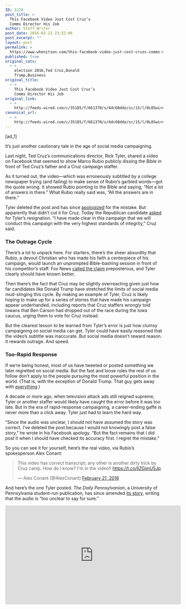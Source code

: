 ```yaml
---
ID: 1228
post_title: >
  This Facebook Video Just Cost Cruz’s
  Comms Director His Job
author: Staff Writer
post_date: 2016-02-22 23:52:06
post_excerpt: ""
layout: post
permalink: >
  https://www.whenitson.com/this-facebook-video-just-cost-cruzs-comms-director-his-job/
published: true
original_cats:
  - >
    election 2016,Ted Cruz,Donald
    Trump,Business
original_title:
  - >
    This Facebook Video Just Cost Cruz’s
    Comms Director His Job
original_link:
  - >
    http://feeds.wired.com/c/35185/f/661370/s/4dc68dde/sc/15/l/0L0Swired0N0C20A160C0A20Cthis0Efacebook0Evideo0Ejust0Ecost0Ecruzs0Ecomms0Edirector0Ehis0Ejob0C/story01.htm
canonical_url:
  - >
    http://feeds.wired.com/c/35185/f/661370/s/4dc68dde/sc/15/l/0L0Swired0N0C20A160C0A20Cthis0Efacebook0Evideo0Ejust0Ecost0Ecruzs0Ecomms0Edirector0Ehis0Ejob0C/story01.htm
---
```

 [ad_1]
<br><div id=""><p>It’s just another cautionary tale in the age of social media campaigning.</p>
<p>Last night, Ted Cruz’s communications director, Rick Tyler, shared a video on Facebook that seemed to show Marco Rubio publicly dissing the Bible in front of Ted Cruz’s father and a Cruz campaign staffer. </p>
<p>As it turned out, the video—which was erroneously subtitled by a college newspaper trying (and failing) to make sense of Rubio’s garbled words—got the quote wrong. It showed Rubio pointing to the Bible and saying, “Not a lot of answers in there.” What Rubio really said was, “All the answers are in there.” </p>
<p>Tyler deleted the post and has since <a href="https://www.facebook.com/rickwtyler/posts/1120249004674327" target="_blank">apologized</a> for the mistake. But apparently that didn’t cut it for Cruz. Today the Republican candidate <a href="http://www.cnn.com/2016/02/22/politics/rick-tyler-marco-rubio-video-apology/" target="_blank">asked</a> for Tyler’s resignation. “I have made clear in this campaign that we will conduct this campaign with the very highest standards of integrity,” Cruz said.</p>
<h3>The Outrage Cycle</h3>
<p>There’s a lot to unpack here. For starters, there’s the sheer absurdity that Rubio, a devout Christian who has made his faith a centerpiece of his campaign, would launch an unprompted Bible-bashing session in front of his competitor’s staff. Fox News <a href="https://www.youtube.com/watch?v=AkpNVsPohKI&amp;feature=youtu.be" target="_blank">called the claim</a> preposterous, and Tyler clearly should have known better.</p>
<p>Then there’s the fact that Cruz may be slightly overreacting given just how far candidates like Donald Trump have stretched the limits of social media mud-slinging this cycle. By making an example of Tyler, Cruz is likely hoping to make up for a series of stories that have made his campaign appear underhanded, including reports that Cruz staffers wrongly told Iowans that Ben Carson had dropped out of the race during the Iowa caucus, urging them to vote for Cruz instead.</p>
<p>But the clearest lesson to be learned from Tyler’s error is just how clumsy campaigning on social media can get. Tyler could have easily reasoned that the video’s subtitle was inaccurate. But social media doesn’t reward reason. It rewards outrage. And speed. </p>
<h3>Too-Rapid Response</h3>
<p>If we’re being honest, most of us have tweeted or posted something we later regretted on social media. But the fast and loose rules the rest of us follow don’t apply to the people pursuing the most powerful position in the world. (That is, with the exception of Donald Trump. That guy gets away with <a href="https://twitter.com/realDonaldTrump/status/690562515500032000" target="_blank">everything</a>.)</p>
<p>A decade or more ago, when television attack ads still reigned supreme, Tyler or another staffer would likely have caught the error before it was too late. But in the era of rapid-response campaigning, a career-ending gaffe is never more than a click away. Tyler just had to learn the hard way. </p>
<p>“Since the audio was unclear, I should not have assumed the story was correct. I’ve deleted the post because I would not knowingly post a false story,” he wrote in his Facebook apology. “But the fact remains that I did post it when I should have checked its accuracy first. I regret the mistake.”</p>
<p>So you can see it for yourself, here’s the real video, via Rubio’s spokesperson Alex Conant:</p>
<blockquote class="twitter-tweet" data-lang="en" readability="7.0748663101604"><p lang="en" dir="ltr">This video has correct transcript; any other is another dirty trick by Cruz camp. How do I know? I'm in the video!! <a href="https://t.co/llZGimU5Jp">https://t.co/llZGimU5Jp</a></p>
<p>— Alex Conant (@AlexConant) <a href="https://twitter.com/AlexConant/status/701517329801162752">February 21, 2016</a></p></blockquote>

<p>And here’s the one Tyler posted. <em>The Daily Pennsylvanian</em>, a University of Pennsylvania student-run publication, has since amended <a href="http://www.thedp.com/blog/dpolitics/2016/02/marco-rubio-encounters-cruz-campaign-in-hampton-inn" target="_blank">its story</a>, writing that the audio is “too unclear to say for sure.”</p>
<p><iframe width="560" height="315" src="https://www.youtube.com/embed/V4s6CU-88l8" frameborder="0" allowfullscreen=""/></p>

			<a class="visually-hidden skip-to-text-link focusable bg-white" href="#start-of-content">Go Back to Top. Skip To: Start of Article.</a>

			
</div>
<br>[ad_2]
<br><a href="http://feeds.wired.com/c/35185/f/661370/s/4dc68dde/sc/15/l/0L0Swired0N0C20A160C0A20Cthis0Efacebook0Evideo0Ejust0Ecost0Ecruzs0Ecomms0Edirector0Ehis0Ejob0C/story01.htm">Source </a>